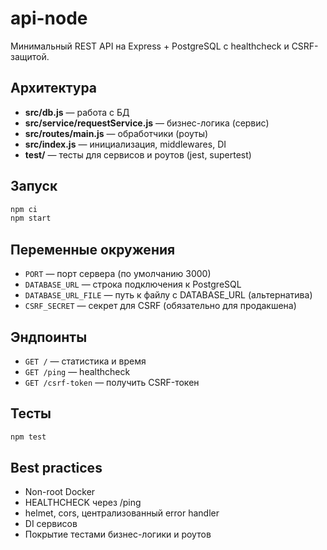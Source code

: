 # api-node

Минимальный REST API на Express + PostgreSQL с healthcheck и CSRF-защитой.

## Архитектура
- **src/db.js** — работа с БД
- **src/service/requestService.js** — бизнес-логика (сервис)
- **src/routes/main.js** — обработчики (роуты)
- **src/index.js** — инициализация, middlewares, DI
- **test/** — тесты для сервисов и роутов (jest, supertest)

## Запуск
```sh
npm ci
npm start
```

## Переменные окружения
- `PORT` — порт сервера (по умолчанию 3000)
- `DATABASE_URL` — строка подключения к PostgreSQL
- `DATABASE_URL_FILE` — путь к файлу с DATABASE_URL (альтернатива)
- `CSRF_SECRET` — секрет для CSRF (обязательно для продакшена)

## Эндпоинты
- `GET /` — статистика и время
- `GET /ping` — healthcheck
- `GET /csrf-token` — получить CSRF-токен

## Тесты
```sh
npm test
```

## Best practices
- Non-root Docker
- HEALTHCHECK через /ping
- helmet, cors, централизованный error handler
- DI сервисов
- Покрытие тестами бизнес-логики и роутов 